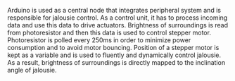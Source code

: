 Arduino is used as a central node that integrates peripheral system and is responsible for jalousie control. As a control unit, it has to process incoming data and use this data to drive actuators. Brightness of surroundings is read from photoresistor and then this data is used to control stepper motor. Photoresistor is polled every 250ms in order to minimize power consumption and to avoid motor bouncing. Position of a stepper motor is kept as a variable and is used to fluently and dynamically control jalousie. As a result, brightness of surroundings is directly mapped to the inclination angle of jalousie. 